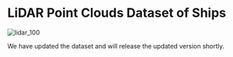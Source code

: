 # LiDAR Point Clouds Dataset of Ships
![lidar_100](https://github.com/zqy411470859/ship_dataset/assets/110621404/fe30c62c-fcae-4164-8c96-51865019b4b5)


We have updated the dataset and will release the updated version shortly.






